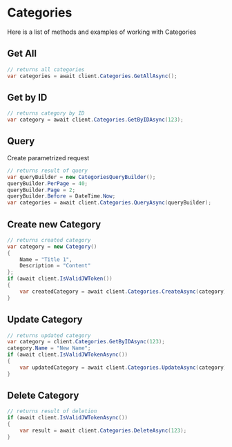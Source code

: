 # Categories

Here is a list of methods and examples of working with Categories

## Get All 

```C#
// returns all categories
var categories = await client.Categories.GetAllAsync();
```

## Get by ID

```C#
// returns category by ID
var category = await client.Categories.GetByIDAsync(123);
```

## Query
Create parametrized request
```C#
// returns result of query
var queryBuilder = new CategoriesQueryBuilder();
queryBuilder.PerPage = 40;
queryBuilder.Page = 2;
queryBuilder.Before = DateTime.Now;
var categories = await client.Categories.QueryAsync(queryBuilder);
```

## Create new Category

```C#
// returns created category
var category = new Category()
{
    Name = "Title 1",
    Description = "Content"
};
if (await client.IsValidJWToken())
{
    var createdCategory = await client.Categories.CreateAsync(category);
}
```

## Update Category

```C#
// returns updated category
var category = client.Categories.GetByIDAsync(123);
category.Name = "New Name";
if (await client.IsValidJWTokenAsync())
{
    var updatedCategory = await client.Categories.UpdateAsync(category);
}
```

## Delete Category

```C#
// returns result of deletion
if (await client.IsValidJWTokenAsync())
{
    var result = await client.Categories.DeleteAsync(123);
}
```